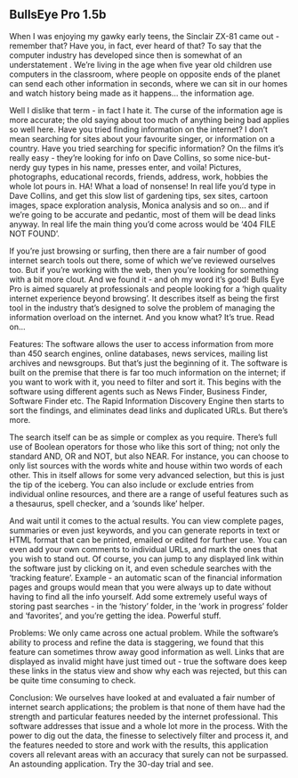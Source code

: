 ## BullsEye Pro 1.5b

When I was enjoying my gawky early teens, the Sinclair ZX-81 came out - remember that? Have you, in fact, ever heard of that? To say that the computer industry has developed since then is somewhat of an understatement . We’re living in the age when five year old children use computers in the classroom, where people on opposite ends of the planet can send each other information in seconds, where we can sit in our homes and watch history being made as it happens… the information age.

Well I dislike that term - in fact I hate it. The curse of the information age is more accurate; the old saying about too much of anything being bad applies so well here. Have you tried finding information on the internet? I don’t mean searching for sites about your favourite singer, or information on a country. Have you tried searching for specific information? On the films it’s really easy - they’re looking for info on Dave Collins, so some nice-but-nerdy guy types in his name, presses enter, and voila! Pictures, photographs, educational records, friends, address, work, hobbies the whole lot pours in. HA! What a load of nonsense! In real life you’d type in Dave Collins, and get this slow list of gardening tips, sex sites, cartoon images, space exploration analysis, Monica analysis and so on… and if we’re going to be accurate and pedantic, most of them will be dead links anyway. In real life the main thing you’d come across would be ‘404 FILE NOT FOUND’.

If you’re just browsing or surfing, then there are a fair number of good internet search tools out there, some of which we’ve reviewed ourselves too. But if you’re working with the web, then you’re looking for something with a bit more clout. And we found it - and oh my word it’s good! Bulls Eye Pro is aimed squarely at professionals and people looking for a ‘high quality internet experience beyond browsing’. It describes itself as being the first tool in the industry that’s designed to solve the problem of managing the information overload on the internet. And you know what? It’s true. Read on…

Features:  The software allows the user to access information from more than 450 search engines, online databases, news services, mailing list archives and newsgroups. But that’s just the beginning of it. The software is built on the premise that there is far too much information on the internet; if you want to work with it, you need to filter and sort it. This begins with the software using different agents such as News Finder, Business Finder, Software Finder etc. The Rapid Information Discovery Engine then starts to sort the findings, and eliminates dead links and duplicated URLs. But there’s more.

The search itself can be as simple or complex as you require. There’s full use of Boolean operators for those who like this sort of thing; not only the standard AND, OR and NOT, but also NEAR. For instance, you can choose to only list sources with the words white and house within two words of each other. This in itself allows for some very advanced selection, but this is just the tip of the iceberg. You can also include or exclude entries from individual online resources, and there are a range of useful features such as a thesaurus, spell checker, and a ‘sounds like’ helper.

And wait until it comes to the actual results. You can view complete pages, summaries or even just keywords, and you can generate reports in text or HTML format that can be printed, emailed or edited for further use. You can even add your own comments to individual URLs, and mark the ones that you wish to stand out. Of course, you can jump to any displayed link within the software just by clicking on it, and even schedule searches with the ‘tracking feature’. Example - an automatic scan of the financial information pages and groups would mean that you were always up to date without having to find all the info yourself. Add some extremely useful ways of storing past searches - in the ‘history’ folder, in the ‘work in progress’ folder and ‘favorites’, and you’re getting the idea. Powerful stuff.

Problems:  We only came across one actual problem. While the software’s ability to process and refine the data is staggering, we found that this feature can sometimes throw away good information as well. Links that are displayed as invalid might have just timed out - true the software does keep these links in the status view and show why each was rejected, but this can be quite time consuming to check.

Conclusion:  We ourselves have looked at and evaluated a fair number of internet search applications; the problem is that none of them have had the strength and particular features needed by the internet professional. This software addresses that issue and a whole lot more in the process. With the power to dig out the data, the finesse to selectively filter and process it, and the features needed to store and work with the results, this application covers all relevant areas with an accuracy that surely can not be surpassed. An astounding application. Try the 30-day trial and see.
